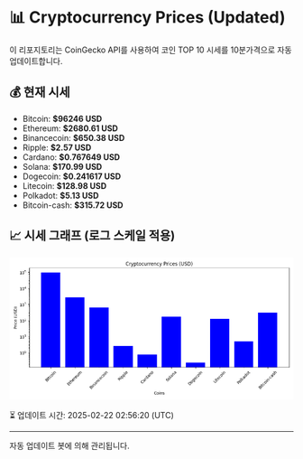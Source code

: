 
# 📊 Cryptocurrency Prices (Updated)

이 리포지토리는 CoinGecko API를 사용하여 코인 TOP 10 시세를 10분가격으로 자동 업데이트합니다.

## 💰 현재 시세
- Bitcoin: **$96246 USD**
- Ethereum: **$2680.61 USD**
- Binancecoin: **$650.38 USD**
- Ripple: **$2.57 USD**
- Cardano: **$0.767649 USD**
- Solana: **$170.99 USD**
- Dogecoin: **$0.241617 USD**
- Litecoin: **$128.98 USD**
- Polkadot: **$5.13 USD**
- Bitcoin-cash: **$315.72 USD**

## 📈 시세 그래프 (로그 스케일 적용)
![Crypto Prices](crypto_prices.png)

⏳ 업데이트 시간: 2025-02-22 02:56:20 (UTC)

---
자동 업데이트 봇에 의해 관리됩니다.
